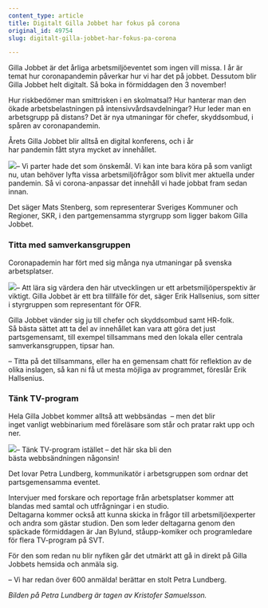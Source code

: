 ```yaml
---
content_type: article
title: Digitalt Gilla Jobbet har fokus på corona
original_id: 49754
slug: digitalt-gilla-jobbet-har-fokus-pa-corona

---
```


Gilla Jobbet är det årliga arbetsmiljöeventet som ingen vill missa. I år är temat hur coronapandemin påverkar hur vi har det på jobbet. Dessutom blir Gilla Jobbet helt digitalt. Så boka in förmiddagen den 3 november!

Hur riskbedömer man smittrisken i en skolmatsal? Hur hanterar man den ökade arbetsbelastningen på intensivvårdsavdelningar? Hur leder man en arbetsgrupp på distans? Det är nya utmaningar för chefer, skyddsombud, i spåren av coronapandemin.  

Årets Gilla Jobbet blir alltså en digital konferens, och i år har pandemin fått styra mycket av innehållet. 

[![](https://www.suntarbetsliv.se/wp-content/uploads/2020/09/200x220-Mats-Stenberg.jpg)](https://www.suntarbetsliv.se/wp-content/uploads/2020/09/200x220-Mats-Stenberg.jpg)– Vi parter hade det som önskemål. Vi kan inte bara köra på som vanligt nu, utan behöver lyfta vissa arbetsmiljöfrågor som blivit mer aktuella under pandemin. Så vi corona\-anpassar det innehåll vi hade jobbat fram sedan innan. 

Det säger Mats Stenberg, som representerar Sveriges Kommuner och Regioner, SKR, i den partgemensamma styrgrupp som ligger bakom Gilla Jobbet.  

### Titta med samverkansgruppen

Coronapademin har fört med sig många nya utmaningar på svenska arbetsplatser. 

[![](https://www.suntarbetsliv.se/wp-content/uploads/2020/09/200x220-erik-hallsenius.jpg)](https://www.suntarbetsliv.se/wp-content/uploads/2020/09/200x220-erik-hallsenius.jpg)– Att lära sig värdera den här utvecklingen ur ett arbetsmiljöperspektiv är viktigt. Gilla Jobbet är ett bra tillfälle för det, säger Erik Hallsenius, som sitter i styrgruppen som representant för OFR. 

Gilla Jobbet vänder sig ju till chefer och skyddsombud samt HR-folk. Så bästa sättet att ta del av innehållet kan vara att göra det just partsgemensamt, till exempel tillsammans med den lokala eller centrala samverkansgruppen, tipsar han.  

– Titta på det tillsammans, eller ha en gemensam chatt för reflektion av de olika inslagen, så kan ni få ut mesta möjliga av programmet, föreslår Erik Hallsenius.  

### Tänk TV-program

Hela Gilla Jobbet kommer alltså att webbsändas  – men det blir inget vanligt webbinarium med föreläsare som står och pratar rakt upp och ner.  

[![](https://www.suntarbetsliv.se/wp-content/uploads/2020/09/200x220-petra-lundberg-foto-kristofer-samuelsson.jpg)](https://www.suntarbetsliv.se/wp-content/uploads/2020/09/200x220-petra-lundberg-foto-kristofer-samuelsson.jpg)– Tänk TV-program istället – det här ska bli den bästa webbsändningen någonsin!  

Det lovar Petra Lundberg, kommunikatör i arbetsgruppen som ordnar det partsgemensamma eventet.  

Intervjuer med forskare och reportage från arbetsplatser kommer att blandas med samtal och utfrågningar i en studio. Deltagarna kommer också att kunna skicka in frågor till arbetsmiljöexperter och andra som gästar studion. Den som leder deltagarna genom den späckade förmiddagen är Jan Bylund, ståupp-komiker och programledare för flera TV-program på SVT. 

För den som redan nu blir nyfiken går det utmärkt att gå in direkt på Gilla Jobbets hemsida och anmäla sig.  

– Vi har redan över 600 anmälda! berättar en stolt Petra Lundberg.

_Bilden på Petra Lundberg är tagen av Kristofer Samuelsson._


